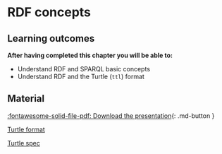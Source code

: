 # RDF concepts

## Learning outcomes

**After having completed this chapter you will be able to:**

- Understand RDF and SPARQL basic concepts
- Understand RDF and the Turtle (`ttl`) format

## Material

[:fontawesome-solid-file-pdf: Download the presentation](../assets/pdf/....pdf){: .md-button }

[Turtle format](https://en.wikipedia.org/wiki/Turtle_(syntax))

[Turtle spec](https://www.w3.org/TR/turtle/)
